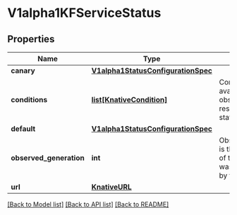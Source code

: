 # V1alpha1KFServiceStatus

## Properties
Name | Type | Description | Notes
------------ | ------------- | ------------- | -------------
**canary** | [**V1alpha1StatusConfigurationSpec**](V1alpha1StatusConfigurationSpec.md) |  | [optional] 
**conditions** | [**list[KnativeCondition]**](KnativeCondition.md) | Conditions the latest available observations of a resource&#39;s current state. | [optional] 
**default** | [**V1alpha1StatusConfigurationSpec**](V1alpha1StatusConfigurationSpec.md) |  | [optional] 
**observed_generation** | **int** | ObservedGeneration is the &#39;Generation&#39; of the Service that was last processed by the controller. | [optional] 
**url** | [**KnativeURL**](KnativeURL.md) |  | [optional] 

[[Back to Model list]](../README.md#documentation-for-models) [[Back to API list]](../README.md#documentation-for-api-endpoints) [[Back to README]](../README.md)


